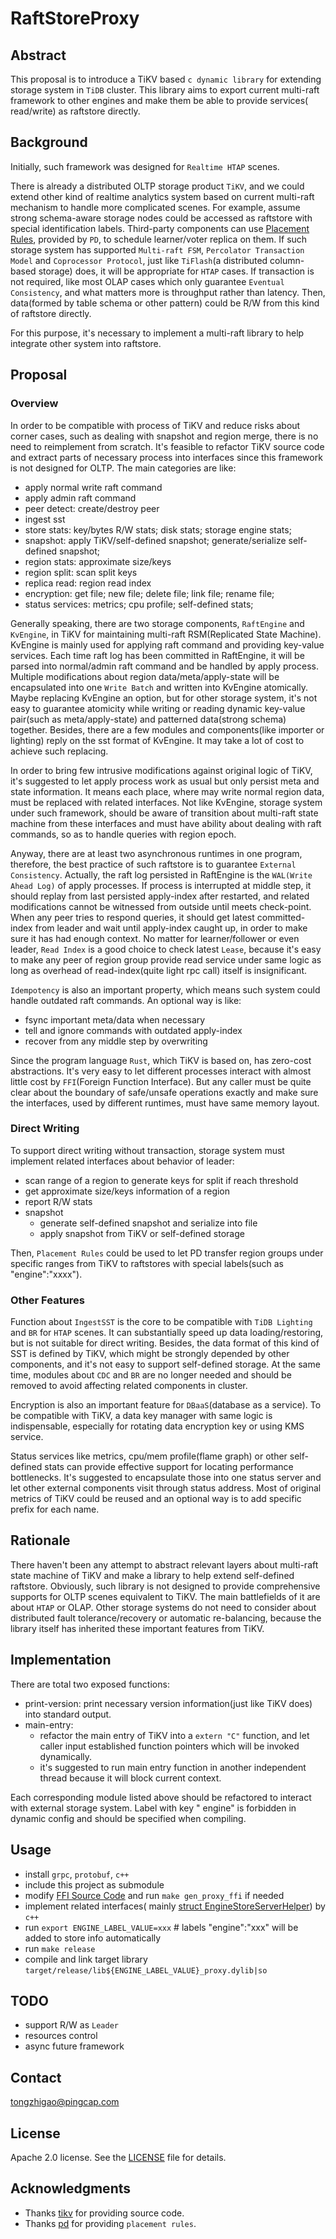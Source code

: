 # RaftStoreProxy

## Abstract

This proposal is to introduce a TiKV based `c dynamic library` for extending storage system in `TiDB` cluster. This
library aims to export current multi-raft framework to other engines and make them be able to provide services(
read/write) as raftstore directly.

## Background

Initially, such framework was designed for `Realtime HTAP` scenes.

There is already a distributed OLTP storage product `TiKV`, and we could extend other kind of realtime analytics system
based on current multi-raft mechanism to handle more complicated scenes. For example, assume strong schema-aware storage
nodes could be accessed as raftstore with special identification labels. Third-party components can
use [Placement Rules](https://docs.pingcap.com/tidb/stable/configure-placement-rules), provided by `PD`, to schedule
learner/voter replica on them. If such storage system has supported `Multi-raft FSM`, `Percolator Transaction Model`
and `Coprocessor Protocol`, just like `TiFlash`(a distributed column-based storage) does, it will be appropriate
for `HTAP` cases. If transaction is not required, like most OLAP cases which only guarantee `Eventual Consistency`, and
what matters more is throughput rather than latency. Then, data(formed by table schema or other pattern) could be R/W
from this kind of raftstore directly.

For this purpose, it's necessary to implement a multi-raft library to help integrate other system into raftstore.

## Proposal

### Overview

In order to be compatible with process of TiKV and reduce risks about corner cases, such as dealing with snapshot and
region merge, there is no need to reimplement from scratch. It's feasible to refactor TiKV source code and extract parts
of necessary process into interfaces since this framework is not designed for OLTP. The main categories are like:

- apply normal write raft command
- apply admin raft command
- peer detect: create/destroy peer
- ingest sst
- store stats: key/bytes R/W stats; disk stats; storage engine stats;
- snapshot: apply TiKV/self-defined snapshot; generate/serialize self-defined snapshot;
- region stats: approximate size/keys
- region split: scan split keys
- replica read: region read index
- encryption: get file; new file; delete file; link file; rename file;
- status services: metrics; cpu profile; self-defined stats;

Generally speaking, there are two storage components, `RaftEngine` and `KvEngine`, in TiKV for maintaining multi-raft
RSM(Replicated State Machine). KvEngine is mainly used for applying raft command and providing key-value services. Each
time raft log has been committed in RaftEngine, it will be parsed into normal/admin raft command and be handled by apply
process. Multiple modifications about region data/meta/apply-state will be encapsulated into one `Write Batch` and
written into KvEngine atomically. Maybe replacing KvEngine an option, but for other storage system, it's not easy to
guarantee atomicity while writing or reading dynamic key-value pair(such as meta/apply-state) and patterned data(strong
schema) together. Besides, there are a few modules and components(like importer or lighting) reply on the sst format of
KvEngine. It may take a lot of cost to achieve such replacing.

In order to bring few intrusive modifications against original logic of TiKV, it's suggested to let apply process work
as usual but only persist meta and state information. It means each place, where may write normal region data, must be
replaced with related interfaces. Not like KvEngine, storage system under such framework, should be aware of transition
about multi-raft state machine from these interfaces and must have ability about dealing with raft commands, so as to
handle queries with region epoch.

Anyway, there are at least two asynchronous runtimes in one program, therefore, the best practice of such raftstore is
to guarantee `External Consistency`. Actually, the raft log persisted in RaftEngine is the `WAL(Write Ahead Log)` of
apply processes. If process is interrupted at middle step, it should replay from last persisted apply-index after
restarted, and related modifications cannot be witnessed from outside until meets check-point. When any peer tries to
respond queries, it should get latest committed-index from leader and wait until apply-index caught up, in order to make
sure it has had enough context. No matter for learner/follower or even leader, `Read Index` is a good choice to check
latest `Lease`, because it's easy to make any peer of region group provide read service under same logic as long as
overhead of read-index(quite light rpc call) itself is insignificant.

`Idempotency` is also an important property, which means such system could handle outdated raft commands. An optional
way is like:

- fsync important meta/data when necessary
- tell and ignore commands with outdated apply-index
- recover from any middle step by overwriting

Since the program language `Rust`, which TiKV is based on, has zero-cost abstractions. It's very easy to let different
processes interact with almost little cost by `FFI`(Foreign Function Interface). But any caller must be quite clear
about the boundary of safe/unsafe operations exactly and make sure the interfaces, used by different runtimes, must have
same memory layout.

### Direct Writing

To support direct writing without transaction, storage system must implement related interfaces about behavior of
leader:

- scan range of a region to generate keys for split if reach threshold
- get approximate size/keys information of a region
- report R/W stats
- snapshot
    - generate self-defined snapshot and serialize into file
    - apply snapshot from TiKV or self-defined storage

Then, `Placement Rules` could be used to let PD transfer region groups under specific ranges from TiKV to raftstores
with special labels(such as "engine":"xxxx").

### Other Features

Function about `IngestSST` is the core to be compatible with `TiDB Lighting` and `BR` for `HTAP` scenes. It can
substantially speed up data loading/restoring, but is not suitable for direct writing. Besides, the data format of this
kind of SST is defined by TiKV, which might be strongly depended by other components, and it's not easy to support
self-defined storage. At the same time, modules about `CDC` and `BR` are no longer needed and should be removed to avoid
affecting related components in cluster.

Encryption is also an important feature for `DBaaS`(database as a service). To be compatible with TiKV, a data key
manager with same logic is indispensable, especially for rotating data encryption key or using KMS service.

Status services like metrics, cpu/mem profile(flame graph) or other self-defined stats can provide effective support for
locating performance bottlenecks. It's suggested to encapsulate those into one status server and let other external
components visit through status address. Most of original metrics of TiKV could be reused and an optional way is to add
specific prefix for each name.

## Rationale

There haven't been any attempt to abstract relevant layers about multi-raft state machine of TiKV and make a library to
help extend self-defined raftstore. Obviously, such library is not designed to provide comprehensive supports for OLTP
scenes equivalent to TiKV. The main battlefields of it are about `HTAP` or OLAP. Other storage systems do not need to
consider about distributed fault tolerance/recovery or automatic re-balancing, because the library itself has inherited
these important features from TiKV.

<!--
A discussion of alternate approaches and the trade-offs, advantages, and disadvantages of the specified approach:
- How other systems solve the same issue?
- What other designs have been considered and what are their disadvantages?
- What is the advantage of this design compared with other designs?
- What is the disadvantage of this design?
- What is the impact of not doing this?
-->


<!--
## Compatibility and Migration Plan

A discussion of the change with regard to the compatibility issues:
- Does this proposal make TiDB not compatible with the old versions?
- Does this proposal make TiDB not compatible with TiDB tools?
    + [BR](https://github.com/pingcap/br)
    + [DM](https://github.com/pingcap/dm)
    + [Dumpling](https://github.com/pingcap/dumpling)
    + [TiCDC](https://github.com/pingcap/ticdc)
    + [TiDB Binlog](https://github.com/pingcap/tidb-binlog)
    + [TiDB Lightning](https://github.com/pingcap/tidb-lightning)
- If the existing behavior will be changed, how will we phase out the older behavior?
- Does this proposal make TiDB more compatible with MySQL?
- What is the impact(if any) on the data migration:
    + from MySQL to TiDB
    + from TiDB to MySQL
    + from old TiDB cluster to new TiDB cluster
-->

## Implementation

There are total two exposed functions:

- print-version: print necessary version information(just like TiKV does) into standard output.
- main-entry:
    - refactor the main entry of TiKV into a `extern "C"` function, and let caller input established function pointers
      which will be invoked dynamically.
    - it's suggested to run main entry function in another independent thread because it will block current context.

Each corresponding module listed above should be refactored to interact with external storage system. Label with key "
engine" is forbidden in dynamic config and should be specified when compiling.

## Usage

- install `grpc`, `protobuf`, `c++`
- include this project as submodule
- modify [FFI Source Code](raftstore-proxy/ffi/src/RaftStoreProxyFFI) and run `make gen_proxy_ffi` if needed
- implement related interfaces(
  mainly [struct EngineStoreServerHelper](raftstore-proxy/ffi/src/RaftStoreProxyFFI/ProxyFFI.h)) by `c++`
- run `export ENGINE_LABEL_VALUE=xxx` # labels "engine":"xxx" will be added to store info automatically
- run `make release`
- compile and link target library `target/release/lib${ENGINE_LABEL_VALUE}_proxy.dylib|so`

## TODO

- support R/W as `Leader`
- resources control
- async future framework

## Contact

[tongzhigao@pingcap.com](mailto:tongzhigao@pingcap.com)

## License

Apache 2.0 license. See the [LICENSE](./LICENSE) file for details.

## Acknowledgments

- Thanks [tikv](https://github.com/tikv/tikv) for providing source code.
- Thanks [pd](https://github.com/tikv/pd) for providing `placement rules`.
